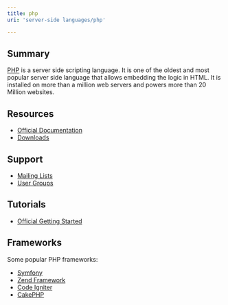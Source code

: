 ```yaml
---
title: php
uri: 'server-side languages/php'

---
```

## Summary

[PHP](http://www.php.net/) is a server side scripting language. It is one of the oldest and most popular server side language that allows embedding the logic in HTML. It is installed on more than a million web servers and powers more than 20 Million websites.

## Resources

-   [Official Documentation](http://www.php.net/manual/en/)
-   [Downloads](http://www.php.net/downloads.php)

## Support

-   [Mailing Lists](http://www.php.net/mailing-lists.php)
-   [User Groups](http://www.phpusergroups.org/)

## Tutorials

-   [Official Getting Started](http://php.net/manual/en/getting-started.php)

## Frameworks

Some popular PHP frameworks:

-   [Symfony](http://symfony.com/)
-   [Zend Framework](http://framework.zend.com)
-   [Code Igniter](http://codeigniter.com/)
-   [CakePHP](http://cakephp.org)
